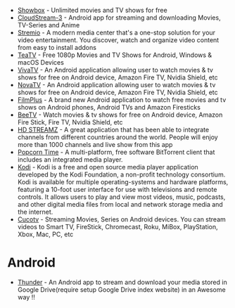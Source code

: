 -   [Showbox](https://www.showbox.media/download) - Unlimited movies and TV shows for free
-   [CloudStream-3](https://github.com/LagradOst/CloudStream-3) - Android app for streaming and downloading Movies, TV-Series and Anime
-   [Stremio](https://www.stremio.com/) - A modern media center that's a one-stop solution for your video entertainment. You discover, watch and organize video content from easy to install addons
-   [TeaTV](https://teatv.net/) - Free 1080p Movies and TV Shows for Android, Windows & macOS Devices
-   [VivaTV](https://www.vivatv.io/) - An Android application allowing user to watch movies & tv shows for free on Android device, Amazon Fire TV, Nvidia Shield, etc
-   [NovaTV](https://novatv.app/) - An Android application allowing user to watch movies & tv shows for free on Android device, Amazon Fire TV, Nvidia Shield, etc
-   [FilmPlus](https://filmplus.app/) - A brand new Android application to watch free movies and tv shows on Android phones, Android TVs and Amazon Firesticks
-   [BeeTV](http://beetvapk.me/) - Watch movies & tv shows for free on Android device, Amazon Fire Stick, Fire TV, Nvidia Shield, etc
-   [HD STREAMZ](https://hdstreamz.app/) - A great application that has been able to integrate channels from different countries around the world. People will enjoy more than 1000 channels and live show from this app
-   [Popcorn Time](https://github.com/popcorn-official) - A multi-platform, free software BitTorrent client that includes an integrated media player.
-   [Kodi](https://kodi.tv/) - Kodi is a free and open source media player application developed by the Kodi Foundation, a non-profit technology consortium. Kodi is available for multiple operating-systems and hardware platforms, featuring a 10-foot user interface for use with televisions and remote controls. It allows users to play and view most videos, music, podcasts, and other digital media files from local and network storage media and the internet.
-   [Cucotv](https://cucoapptv.github.io/) - Streaming Movies, Series on Android devices. You can stream videos to Smart TV, FireStick, Chromecast, Roku, MiBox, PlayStation, Xbox, Mac, PC, etc

# Android

- [Thunder](https://github.com/anujd64/Thunder) - An Android app to stream and download your media stored in Google Drive(require setup Google Drive index website) in an Awesome way !!